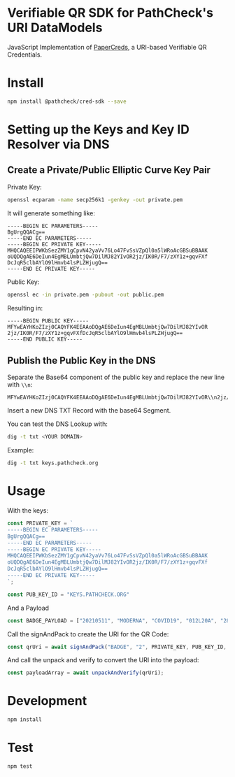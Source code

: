 # Verifiable QR SDK for PathCheck's URI DataModels

JavaScript Implementation of [PaperCreds](https://github.com/Path-Check/paper-cred), a URI-based Verifiable QR Credentials. 

# Install
```sh
npm install @pathcheck/cred-sdk --save
```

# Setting up the Keys and Key ID Resolver via DNS

## Create a Private/Public Elliptic Curve Key Pair

Private Key: 
```sh
openssl ecparam -name secp256k1 -genkey -out private.pem
```

It will generate something like:

```
-----BEGIN EC PARAMETERS-----
BgUrgQQACg==
-----END EC PARAMETERS-----
-----BEGIN EC PRIVATE KEY-----
MHQCAQEEIPWKbSezZMY1gCpvN42yaVv76Lo47FvSsVZpQl0a5lWRoAcGBSuBBAAK
oUQDQgAE6DeIun4EgMBLUmbtjQw7DilMJ82YIvOR2jz/IK0R/F7/zXY1z+gqvFXf
DcJqR5clbAYlO9lHmvb4lsPLZHjugQ==
-----END EC PRIVATE KEY-----
```

Public Key:
```sh
openssl ec -in private.pem -pubout -out public.pem
```

Resulting in: 

```
-----BEGIN PUBLIC KEY-----
MFYwEAYHKoZIzj0CAQYFK4EEAAoDQgAE6DeIun4EgMBLUmbtjQw7DilMJ82YIvOR
2jz/IK0R/F7/zXY1z+gqvFXfDcJqR5clbAYlO9lHmvb4lsPLZHjugQ==
-----END PUBLIC KEY-----
```

## Publish the Public Key in the DNS

Separate the Base64 component of the public key and replace the new line with `\\n`: 

```
MFYwEAYHKoZIzj0CAQYFK4EEAAoDQgAE6DeIun4EgMBLUmbtjQw7DilMJ82YIvOR\\n2jz/IK0R/F7/zXY1z+gqvFXfDcJqR5clbAYlO9lHmvb4lsPLZHjugQ==
```

Insert a new DNS TXT Record with the base64 Segment. 

You can test the DNS Lookup with: 

```sh
dig -t txt <YOUR DOMAIN>
```

Example: 

```sh
dig -t txt keys.pathcheck.org
```

# Usage

With the keys: 

```js
const PRIVATE_KEY = `
-----BEGIN EC PARAMETERS-----
BgUrgQQACg==
-----END EC PARAMETERS-----
-----BEGIN EC PRIVATE KEY-----
MHQCAQEEIPWKbSezZMY1gCpvN42yaVv76Lo47FvSsVZpQl0a5lWRoAcGBSuBBAAK
oUQDQgAE6DeIun4EgMBLUmbtjQw7DilMJ82YIvOR2jz/IK0R/F7/zXY1z+gqvFXf
DcJqR5clbAYlO9lHmvb4lsPLZHjugQ==
-----END EC PRIVATE KEY-----
`;

const PUB_KEY_ID = "KEYS.PATHCHECK.ORG"
```

And a Payload 

```js
const BADGE_PAYLOAD = ["20210511", "MODERNA", "COVID19", "012L20A", "28", "", "C28161", "RA", "500", "JANE DOE", "19820321"];
```

Call the signAndPack to create the URI for the QR Code: 

```js
const qrUri = await signAndPack("BADGE", "2", PRIVATE_KEY, PUB_KEY_ID, BADGE_PAYLOAD);
```

And call the unpack and verify to convert the URI into the payload: 

```js
const payloadArray = await unpackAndVerify(qrUri);
```

# Development

```sh
npm install
``` 

# Test

```sh
npm test
```
